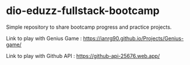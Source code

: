 # dio-eduzz-fullstack-bootcamp

Simple repository to share bootcamp progress and practice projects.

Link to play with Genius Game : https://ianrg90.github.io/Projects/Genius-game/

Link to play with Github API : https://github-api-25676.web.app/
